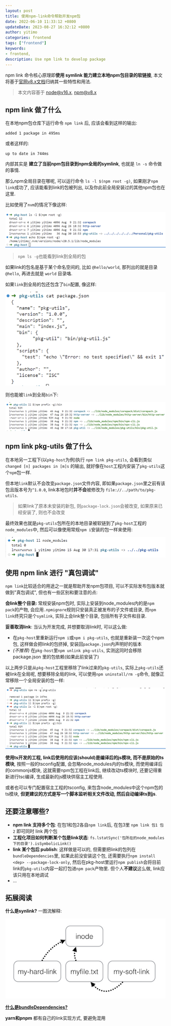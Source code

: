 ```yaml
---
layout: post
title: 使用npm-link命令帮助开发npm包
date: 2022-06-10 11:33:12 +0800
updateDate: 2023-08-27 16:32:12 +0800
author: yitimo
categories: frontend
tags: ["frontend"]
keywords:
- frontend,
description: Use npm link to develop package
---
```


npm link 命令核心原理即**使用 symlink 能力建立本地npm包目录的软链接**, 本文将基于[官网v8.x文档](https://docs.npmjs.com/cli/v8/commands/npm-link)归纳其一些特性和用法.

> 本文内容基于 node@v16.x, npm@v8.x

## npm link 做了什么

在本地npm包仓库下运行命令 ``npm link`` 后, 应该会看到这样的输出:

``` text
added 1 package in 495ms
```

或者这样的:

``` text
up to date in 744ms
```

内部其实是 **建立了当前npm包目录到npm全局的symlink**, 也就是 ``ln -s`` 命令做的事情.

那么npm全局目录在哪呢, 可以运行命令 ``ls -l $(npm root -g)``, 如果刚才``npm link``成功了, 应该能看到link的包被列出, 以及你此前全局安装过的其他npm包也在这里.

比如使用了``nvm``的情况下像这样:

![global_npm_pkgs](/assets/images/202206/global_npm_pkgs.png)

> ``npm ls -g``也能看到link到全局的包

如果link的包名是基于某个命名空间的, 比如 ``@hello/world``, 那列出的就是目录 ``@hello``, 再进去就是 ``world`` 目录咯.

如果``link``到全局的包还包含了``bin``配置, 像这样:

![pkg with bin](/assets/images/202206/pkg_with_bin.png)

则也能被``link``到全局``bin``下:

![pkg bin in global](/assets/images/202206/pkg_bin_in_global.png)

## npm link pkg-utils 做了什么

在本地另一工程下(以``pkg-host``为例)执行 ``npm link pkg-utils``, 会看到类似 ``changed [n] packages in [m]s`` 的输出, 就好像在``host``工程内安装了``pkg-utils``这个``npm``包一样.

但本地``link``默认不会改变``package.json``文件内容, 即如果``package.json``里之前有该包且版本号为``^1.0.0``, link本地包时**并不会**被修改为 ``file://../path/to/pkg-utils``.

> 如果link了原本未安装的新包, 则``package-lock.json``会被改变, 如果原来已经安装了, 则也不会改变

最终效果也就是``pkg-utils``包所在的本地目录被软链到了``pkg-host``工程的 ``node_modules``中, 然后可以像使用常规``npm i``安装的包一样来使用:

![pkg utils in pkg host](/assets/images/202206/pkg_utils_in_pkg_host.png)

## 使用 npm link 进行 "真包调试"

``npm link``比较适合的用途之一就是帮助开发npm包项目, 可以不实际发布包版本就做到"真包调试", 但也有一些区别和要注意的点:

**会link整个目录:** 常规安装npm包时, 实际上安装到node_modules内的是``npm pack``的产物, 会应用``.npmignore``规则只安装真正被发布的子文件或目录, 而``npm link``终究只是个``symlink``, 实际上会link整个目录, 包括所有子文件和目录.

**妥善取消link**: 当认为开发完成, 并想要取消link时, 可以这么做:

- 在``pkg-host``里重新运行``npm i``或``npm i pkg-utils``, 也就是重新装一次这个npm包, 这样做会把link的包挤掉, 安装回``package.json``内声明好的版本
- *(不推荐)* 在``pkg-host``里``npm unlink pkg-utils``, 实测这同时会移除 package.json 里的包依赖(如果此前安装了)

以上两步只是从``pkg-host``工程里移除了link过来的``pkg-utils``, 实际上``pkg-utils``还被link在全局呢, 想要移除全局的link, 可以使用``npm uninstall/rm -g``命令, 就像正常移除一个全局安装的包一样:

![rm pkg_utils from global](/assets/images/202206/rm_pkg_utils_from_global.png)

**使用ts开发的工程, link后使用的应该(should)是编译后的js模块, 而不是原始的ts模块**, 按照一般的tsconfig配置, 会忽略node_modules内的ts模块, 而使用编译后的commonjs模块, 这就需要npm包工程在link后, 继续改动ts模块时, 还要记得重新进行tsc编译, 生成最新的js模块供宿主工程使用.

或者也可以专门配置宿主工程的tsconfig, 来包含node_modules中这个npm包的ts模块, **但更建议的方式是写一个脚本监听相关文件改动, 然后自动编译ts到js**.

## 还要注意哪些?

- **npm link 支持多个包**: 在包1和包2各自``npm link``后, 在包3里 ``npm link 包1 包2`` 即可同时 link 两个包
- **工程化项目如何判断某个包是link状态**: ``fs.lstatSync('包所在的node_modules下的目录').isSymbolicLink()``
- **link 某个包后 publish**: 这样做是可以的, 但需要把link的包列在``bundleDependencies``里, 如果此前没安装这个包, 还需要执行``npm install <dep> --package-lock-only``, 然后在pkg-host里运行``npm publish``会将目前link的``pkg-utils``内容一起打包进``npm pack``产物里. 但个人**不建议**这么做, link应该只用在本地调试
- ...

## 拓展阅读

**什么是synlink?** 一图流解释:

![symlink](/assets/images/202206/symlink.jpg)

[**什么是bundleDependencies?**](https://docs.npmjs.com/cli/v9/configuring-npm/package-json#bundledependencies)

**yarn和pnpm** 都有自己的link实现方式, 要避免混用
